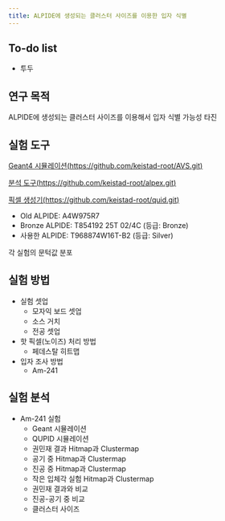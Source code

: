 ```yaml
---
title: ALPIDE에 생성되는 클러스터 사이즈를 이용한 입자 식별
---
```


## To-do list

- 투두

## 연구 목적
ALPIDE에 생성되는 클러스터 사이즈를 이용해서 입자 식별 가능성 타진

## 실험 도구
[Geant4 시뮬레이션(https://github.com/keistad-root/AVS.git)](https://github.com/keistad-root/AVS.git)

[분석 도구(https://github.com/keistad-root/alpex.git)](https://github.com/keistad-root/alpex.git)

[픽셀 생성기(https://github.com/keistad-root/quid.git)](https://github.com/keistad-root/quid.git)

- Old ALPIDE: A4W975R7
- Bronze ALPIDE: T854192 25T 02/4C (등급: Bronze)
- 사용한 ALPIDE: T968874W16T-B2 (등급: Silver)

각 실험의 문턱값 분포

## 실험 방법
- 실험 셋업
  - 모자익 보드 셋업
  - 소스 거치
  - 전공 셋업
- 핫 픽셀(노이즈) 처리 방법
  - 페데스탈 히트맵
- 입자 조사 방법
  - Am-241

## 실험 분석
- Am-241 실험
  - Geant 시뮬레이션
  - QUPID 시뮬레이션
  - 권민재 결과 Hitmap과 Clustermap
  - 공기 중 Hitmap과 Clustermap
  - 진공 중 Hitmap과 Clustermap
  - 작은 입체각 실험 Hitmap과 Clustermap
  - 권민재 결과와 비교
  - 진공-공기 중 비교
  - 클러스터 사이즈
